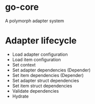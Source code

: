 # go-core

A polymorph adapter system

# Adapter lifecycle

* Load adapter configuration
* Load item configuration
* Set context
* Set adapter dependencies (Depender)
* Set item dependencies (Depender)
* Set adapter struct dependencies
* Set item struct dependencies
* Validate dependencies
* Hydrate
